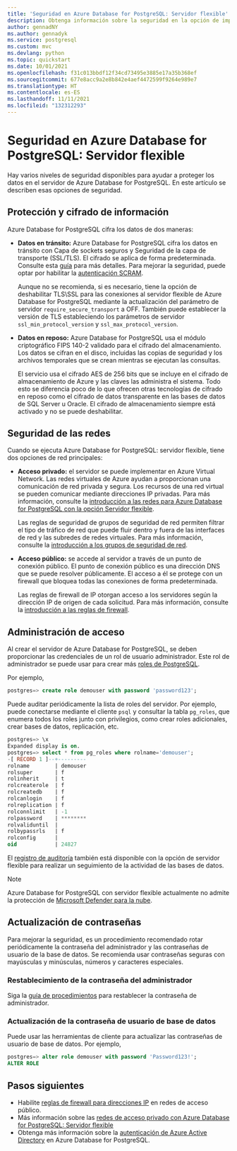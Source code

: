```yaml
---
title: 'Seguridad en Azure Database for PostgreSQL: Servidor flexible'
description: Obtenga información sobre la seguridad en la opción de implementación opción Servidor flexible para Azure Database for PostgreSQL.
author: gennadNY
ms.author: gennadyk
ms.service: postgresql
ms.custom: mvc
ms.devlang: python
ms.topic: quickstart
ms.date: 10/01/2021
ms.openlocfilehash: f31c013bbdf12f34cd73495e3885e17a35b368ef
ms.sourcegitcommit: 677e8acc9a2e8b842e4aef4472599f9264e989e7
ms.translationtype: HT
ms.contentlocale: es-ES
ms.lasthandoff: 11/11/2021
ms.locfileid: "132312293"
---
```

# <a name="security-in-azure-database-for-postgresql---flexible-server"></a>Seguridad en Azure Database for PostgreSQL: Servidor flexible

Hay varios niveles de seguridad disponibles para ayudar a proteger los datos en el servidor de Azure Database for PostgreSQL. En este artículo se describen esas opciones de seguridad.

## <a name="information-protection-and-encryption"></a>Protección y cifrado de información

Azure Database for PostgreSQL cifra los datos de dos maneras:

- **Datos en tránsito:** Azure Database for PostgreSQL cifra los datos en tránsito con Capa de sockets seguros y Seguridad de la capa de transporte (SSL/TLS). El cifrado se aplica de forma predeterminada. Consulte esta [guía](how-to-connect-tls-ssl.md) para más detalles. Para mejorar la seguridad, puede optar por habilitar la [autenticación SCRAM](how-to-connect-scram.md).

   Aunque no se recomienda, si es necesario, tiene la opción de deshabilitar TLS\SSL para las conexiones al servidor flexible de Azure Database for PostgreSQL mediante la actualización del parámetro de servidor `require_secure_transport` a OFF. También puede establecer la versión de TLS estableciendo los parámetros de servidor `ssl_min_protocol_version` y `ssl_max_protocol_version`.


- **Datos en reposo:** Azure Database for PostgreSQL usa el módulo criptográfico FIPS 140-2 validado para el cifrado del almacenamiento. Los datos se cifran en el disco, incluidas las copias de seguridad y los archivos temporales que se crean mientras se ejecutan las consultas. 

  El servicio usa el cifrado AES de 256 bits que se incluye en el cifrado de almacenamiento de Azure y las claves las administra el sistema. Todo esto se diferencia poco de lo que ofrecen otras tecnologías de cifrado en reposo como el cifrado de datos transparente en las bases de datos de SQL Server u Oracle. El cifrado de almacenamiento siempre está activado y no se puede deshabilitar.


## <a name="network-security"></a>Seguridad de las redes

Cuando se ejecuta Azure Database for PostgreSQL: servidor flexible, tiene dos opciones de red principales:

- **Acceso privado:** el servidor se puede implementar en Azure Virtual Network. Las redes virtuales de Azure ayudan a proporcionan una comunicación de red privada y segura. Los recursos de una red virtual se pueden comunicar mediante direcciones IP privadas. Para más información, consulte la [introducción a las redes para Azure Database for PostgreSQL con la opción Servidor flexible](concepts-networking.md).

  Las reglas de seguridad de grupos de seguridad de red permiten filtrar el tipo de tráfico de red que puede fluir dentro y fuera de las interfaces de red y las subredes de redes virtuales. Para más información, consulte la [introducción a los grupos de seguridad de red](../../virtual-network/network-security-groups-overview.md).

- **Acceso público:** se accede al servidor a través de un punto de conexión público. El punto de conexión público es una dirección DNS que se puede resolver públicamente. El acceso a él se protege con un firewall que bloquea todas las conexiones de forma predeterminada. 

  Las reglas de firewall de IP otorgan acceso a los servidores según la dirección IP de origen de cada solicitud. Para más información, consulte la [introducción a las reglas de firewall](concepts-firewall-rules.md).

## <a name="access-management"></a>Administración de acceso

Al crear el servidor de Azure Database for PostgreSQL, se deben proporcionar las credenciales de un rol de usuario administrador. Este rol de administrador se puede usar para crear más [roles de PostgreSQL](https://www.postgresql.org/docs/current/user-manag.html).

Por ejemplo,

```SQL
postgres=> create role demouser with password 'password123';
```

Puede auditar periódicamente la lista de roles del servidor. Por ejemplo, puede conectarse mediante el cliente `psql` y consultar la tabla `pg_roles`, que enumera todos los roles junto con privilegios, como crear roles adicionales, crear bases de datos, replicación, etc. 

```SQL
postgres=> \x
Expanded display is on.
postgres=> select * from pg_roles where rolname='demouser';
-[ RECORD 1 ]--+---------
rolname        | demouser
rolsuper       | f
rolinherit     | t
rolcreaterole  | f
rolcreatedb    | f
rolcanlogin    | f
rolreplication | f
rolconnlimit   | -1
rolpassword    | ********
rolvaliduntil  |
rolbypassrls   | f
rolconfig      |
oid            | 24827

```

El [registro de auditoría](concepts-audit.md) también está disponible con la opción de servidor flexible para realizar un seguimiento de la actividad de las bases de datos. 

> [!NOTE]
> Azure Database for PostgreSQL con servidor flexible actualmente no admite la protección de [Microsoft Defender para la nube](../../security-center/azure-defender.md). 

## <a name="updating-passwords"></a>Actualización de contraseñas

Para mejorar la seguridad, es un procedimiento recomendado rotar periódicamente la contraseña del administrador y las contraseñas de usuario de la base de datos. Se recomienda usar contraseñas seguras con mayúsculas y minúsculas, números y caracteres especiales.

### <a name="reset-administrator-password"></a>Restablecimiento de la contraseña del administrador

Siga la [guía de procedimientos](./how-to-manage-server-portal.md#reset-admin-password) para restablecer la contraseña de administrador.

### <a name="update-database-user-password"></a>Actualización de la contraseña de usuario de base de datos

Puede usar las herramientas de cliente para actualizar las contraseñas de usuario de base de datos. Por ejemplo,
```SQL
postgres=> alter role demouser with password 'Password123!';
ALTER ROLE
```
## <a name="next-steps"></a>Pasos siguientes
- Habilite [reglas de firewall para direcciones IP](concepts-firewall-rules.md) en redes de acceso público.
- Más información sobre las [redes de acceso privado con Azure Database for PostgreSQL: Servidor flexible](concepts-networking.md)
- Obtenga más información sobre la [autenticación de Azure Active Directory](../concepts-aad-authentication.md) en Azure Database for PostgreSQL.
